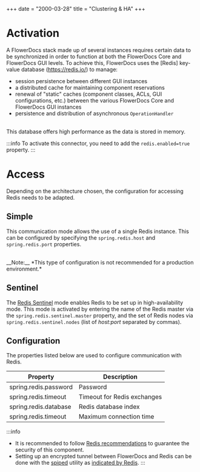 +++
date = "2000-03-28"
title = "Clustering & HA"
+++

# Activation

A FlowerDocs stack made up of several instances requires certain data to be synchronized in order to function at both the FlowerDocs Core and FlowerDocs GUI levels.
To achieve this, FlowerDocs uses the [Redis] key-value database (https://redis.io/) to manage: 


* session persistence between different GUI instances
* a distributed cache for maintaining component reservations
* renewal of "static" caches (component classes, ACLs, GUI configurations, etc.) between the various FlowerDocs Core and FlowerDocs GUI instances
* persistence and distribution of asynchronous ``OperationHandler`` 

<br/>
This database offers high performance as the data is stored in memory. 


:::info
To activate this connector, you need to add the `redis.enabled=true` property.
:::


# Access

Depending on the architecture chosen, the configuration for accessing Redis needs to be adapted. 


## Simple

This communication mode allows the use of a single Redis instance. This can be configured by specifying the `spring.redis.host` and `spring.redis.port` properties.

<br/>
__Note:__ *This type of configuration is not recommended for a production environment.*


## Sentinel 
The [Redis Sentinel](https://redis.io/topics/sentinel) mode enables Redis to be set up in high-availability mode.
This mode is activated by entering the name of the Redis master via the `spring.redis.sentinel.master` property, and the set of Redis nodes via `spring.redis.sentinel.nodes` (list of *host:port* separated by commas).   
 
## Configuration


The properties listed below are used to configure communication with Redis.

| Property                       | Description                                                                                                             |
|---------------------------------|------------------------------------------|
|spring.redis.password            | Password                             |
|spring.redis.timeout 	          | Timeout for Redis exchanges          |
|spring.redis.database	          | Redis database index         |
|spring.redis.timeout             | Maximum connection time               |

:::info 

* It is recommended to follow [Redis recommendations](https://redis.io/topics/security) to guarantee the security of this component.
* Setting up an encrypted tunnel between FlowerDocs and Redis can be done with the [spiped](http://www.tarsnap.com/spiped.html) utility as [indicated by Redis](https://redis.io/topics/encryption). 
:::

